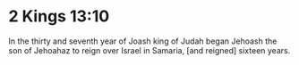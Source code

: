 # 2 Kings 13:10

In the thirty and seventh year of Joash king of Judah began Jehoash the son of Jehoahaz to reign over Israel in Samaria, [and reigned] sixteen years.
